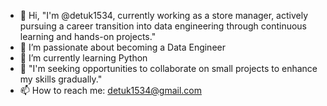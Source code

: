 - 👋 Hi, "I'm @detuk1534, currently working as a store manager, actively pursuing a career transition into data engineering through continuous learning and hands-on projects."
- 👀 I’m passionate about becoming a Data Engineer
- 🌱 I’m currently learning Python
- 💞️ "I'm seeking opportunities to collaborate on small projects to enhance my skills gradually."
- 📫 How to reach me: detuk1534@gmail.com


<!---
detuk1534/detuk1534 is a ✨ special ✨ repository because its `README.md` (this file) appears on your GitHub profile.
You can click the Preview link to take a look at your changes.
--->
